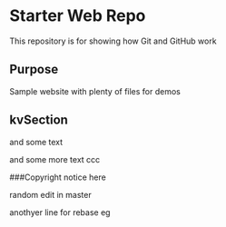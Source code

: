 # Starter Web Repo

This repository is for showing how Git and GitHub work

## Purpose

Sample website with plenty of files for demos

## kvSection

and some text

and some more text
ccc

###Copyright
notice here

random edit in master

anothyer line for rebase eg
